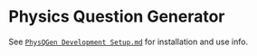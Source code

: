 # Physics Question Generator

See [`PhysQGen Development Setup.md`](https://github.com/MHS-CSCE/sdp-physqgen/blob/main/PhysQGen%20Setup%20and%20Use%20Doc.md) for installation and use info.
